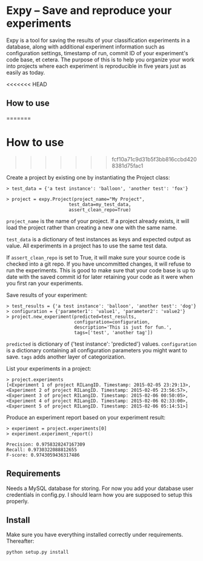 # Expy – Save and reproduce your experiments

Expy is a tool for saving the results of your classification experiments in a database, along with additional experiment information such as configuration settings, timestamp of run, commit ID of your experiment's code base, et cetera. The purpose of this is to help you organize your work into projects where each experiment is reproducible in five years just as easily as today.

<<<<<<< HEAD
## How to use
=======
# How to use
>>>>>>> fcf10a71c9d31b5f3bb816ccbd4208381d75fac1

Create a project by existing one by instantiating the Project class:

    > test_data = {'a test instance': 'balloon', 'another test': 'fox'}
    
    > project = expy.Project(project_name="My Project", 
                           test_data=my_test_data,
                           assert_clean_repo=True)

`project_name` is the name of your project. If a project already exists, it will load the project rather than creating a new one with the same name.

`test_data` is a dictionary of test instances as keys and expected output as value. All experiments in a project has to use the same test data. 

If `assert_clean_repo` is set to True, it will make sure your source code is checked into a git repo. If you have uncommitted changes, it will refuse to run the experiments. This is good to make sure that your code base is up to date with the saved commit id for later retaining your code as it were when you first ran your experiments.

Save results of your experiment:
    
    > test_results = {'a test instance': 'balloon', 'another test': 'dog'}
    > configuration = {'parameter1': 'value1', 'parameter2': 'value2'}
    > project.new_experiment(predicted=test_results,
                             configuration=configuration,
                             description='This is just for fun.',
                             tags=['test', 'another tag'])

`predicted` is dictionary of {'test instance': 'predicted'} values. `configuration` is a dictionary containing all configuration parameters you might want to save. `tags` adds another layer of categorization.

List your experiments in a project:

    > project.experiments
    [<Experiment 1 of project RILangID. Timestamp: 2015-02-05 23:29:13>,
    <Experiment 2 of project RILangID. Timestamp: 2015-02-05 23:56:57>,
    <Experiment 3 of project RILangID. Timestamp: 2015-02-06 00:50:05>,
    <Experiment 4 of project RILangID. Timestamp: 2015-02-06 02:33:00>,
    <Experiment 5 of project RILangID. Timestamp: 2015-02-06 05:14:51>]

Produce an experiment report based on your experiment result:

    > experiment = project.experiments[0]
    > experiment.experiment_report()
    
    Precision: 0.9758328247167309
    Recall: 0.9730322088812655
    F-score: 0.9743059436317486


## Requirements

Needs a MySQL database for storing. For now you add your database user credentials in config.py. I should learn how you are supposed to setup this properly.

## Install
Make sure you have everything installed correctly under requirements. Thereafter:
    
    python setup.py install
